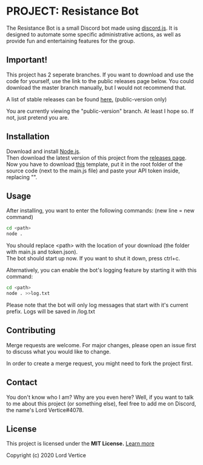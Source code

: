# PROJECT: Resistance Bot

The Resistance Bot is a small Discord bot made using [discord.js](https://discord.js.org/). It is designed to automate some specific administrative actions, as well as provide fun and entertaining features for the group.

## Important!
This project has 2 seperate branches. If you want to download and use the code for yourself, use the link to the public releases page below. You could download the master branch manually, but I would not recommend that.  

A list of stable releases can be found [here.](https://lordvertice.hopto.org/LordVertice/resistance-bot/-/releases) (public-version only)

You are currently viewing the "public-version" branch. At least I hope so. If not, just pretend you are.


## Installation

Download and install [Node.js](https://nodejs.org/en/).  
Then download the latest version of this project from the [releases page](https://lordvertice.hopto.org/LordVertice/resistance-bot/-/releases).  
Now you have to download [this](https://mega.nz/file/qB9ECKrL#2tInDeIXNWZZ9m2jJrfM9rSjnCdnxp8Vm5XAmEnxvyc) template, put it in the root folder of the source code (next to the main.js file) and paste your API token inside, replacing "<token here>".

## Usage

After installing, you want to enter the following commands: (new line = new command)

```bash
cd <path>
node .
```
You should replace \<path> with the location of your download (the folder with main.js and token.json).  
The bot should start up now. If you want to shut it down, press ctrl+c.

Alternatively, you can enable the bot's logging feature by starting it with this command:
```bash
cd <path>
node . >>log.txt
```
Please note that the bot will only log messages that start with it's current prefix. Logs will be saved in <path>/log.txt

## Contributing
Merge requests are welcome. For major changes, please open an issue first to discuss what you would like to change.  

In order to create a merge request, you might need to fork the project first.

## Contact
You don't know who I am? Why are you even here? Well, if you want to talk to me about this project (or something else), feel free to add me on Discord, the name's Lord Vertice#4078.

## License
This project is licensed under the **MIT License.** [Learn more](https://choosealicense.com/licenses/mit/)  

Copyright (c) 2020 Lord Vertice